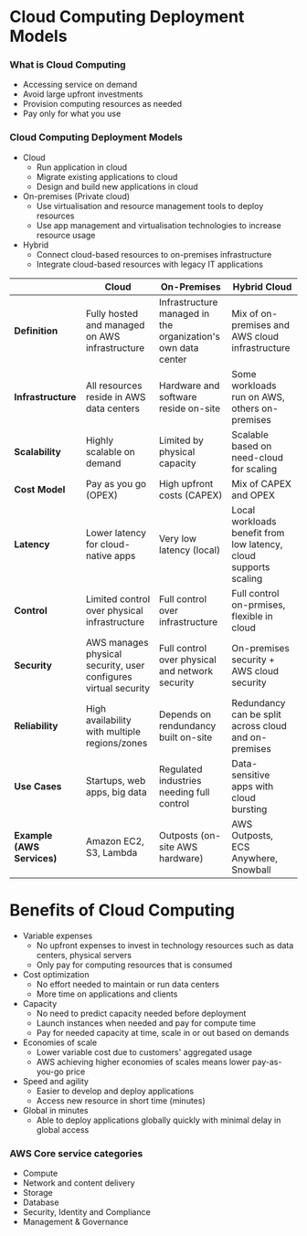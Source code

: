 # Cloud Computing Deployment Models
### What is Cloud Computing
- Accessing service on demand
- Avoid large upfront investments
- Provision computing resources as needed
- Pay only for what you use

### Cloud Computing Deployment Models
- Cloud
  - Run application in cloud
  - Migrate existing applications to cloud
  - Design and build new applications in cloud
- On-premises (Private cloud)
  - Use virtualisation and resource management tools to deploy resources
  - Use app management and virtualisation technologies to increase resource usage
- Hybrid
  - Connect cloud-based resources to on-premises infrastructure
  - Integrate cloud-based resources with legacy IT applications

|   | Cloud | On-Premises | Hybrid Cloud |
| ------------- | ------------- | ------------- | ------------- | 
| **Definition**  | Fully hosted and managed on AWS infrastructure | Infrastructure managed in the organization's own data center | Mix of on-premises and AWS cloud infrastructure |
| **Infrastructure**  | All resources reside in AWS data centers | Hardware and software reside on-site| Some workloads run on AWS, others on-premises |
| **Scalability**  | Highly scalable on demand | Limited by physical capacity | Scalable based on need-cloud for scaling |
| **Cost Model**  | Pay as you go (OPEX) | High upfront costs (CAPEX) | Mix of CAPEX and OPEX |
| **Latency**  | Lower latency for cloud-native apps | Very low latency (local) | Local workloads benefit from low latency, cloud supports scaling |
| **Control**  | Limited control over physical infrastructure | Full control over infrastructure | Full control on-prmises, flexible in cloud |
| **Security**  | AWS manages physical security, user configures virtual security | Full control over physical and network security | On-premises security + AWS cloud security |
| **Reliability**  | High availability with multiple regions/zones | Depends on rendundancy built on-site  | Redundancy can be split across cloud and on-premises |
| **Use Cases**  | Startups, web apps, big data | Regulated industries needing full control | Data-sensitive apps with cloud bursting |
| **Example (AWS Services)**  | Amazon EC2, S3, Lambda | Outposts (on-site AWS hardware) | AWS Outposts, ECS Anywhere, Snowball |


# Benefits of Cloud Computing
- Variable expenses
  - No upfront expenses to invest in technology resources such as data centers, physical servers
  - Only pay for computing resources that is consumed
- Cost optimization
  - No effort needed to maintain or run data centers
  - More time on applications and clients
- Capacity
  - No need to predict capacity needed before deployment
  - Launch instances when needed and pay for compute time
  - Pay for needed capacity at time, scale in or out based on demands
- Economies of scale
  - Lower variable cost due to customers' aggregated usage
  - AWS achieving higher economies of scales means lower pay-as-you-go price
- Speed and agility
  - Easier to develop and deploy applications
  - Access new resource in short time (minutes)
- Global in minutes
  - Able to deploy applications globally quickly with minimal delay in global access

### AWS Core service categories
- Compute
- Network and content delivery
- Storage
- Database
- Security, Identity and Compliance
- Management & Governance
